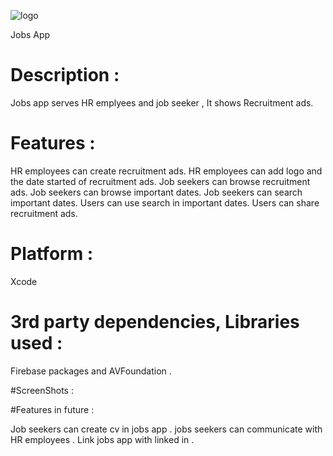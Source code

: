 


![logo](https://user-images.githubusercontent.com/92252816/150367972-a6201891-45f6-4b5b-b43c-5d7107d0c124.jpg)



Jobs App 


# Description :

Jobs app serves HR emplyees and job seeker , It shows Recruitment ads.

# Features :

HR employees can create recruitment ads.
HR employees can add logo and the date started of recruitment ads.
Job seekers can browse recruitment ads.
Job seekers can browse important dates.
Job seekers can search important dates.
Users can use search in important dates.
Users can share recruitment ads.

# Platform :

Xcode 

# 3rd party dependencies, Libraries used :

Firebase packages and AVFoundation .

#ScreenShots :


#Features in future :

Job seekers can create cv in jobs app .
jobs seekers can communicate with HR employees .
Link jobs app with linked in .

